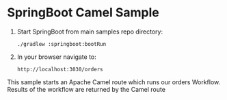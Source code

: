 # SpringBoot Camel Sample

1. Start SpringBoot from main samples repo directory:

       ./gradlew :springboot:bootRun

2. In your browser navigate to:

       http://localhost:3030/orders

This sample starts an Apache Camel route which runs our orders Workflow. 
Results of the workflow are returned by the Camel route